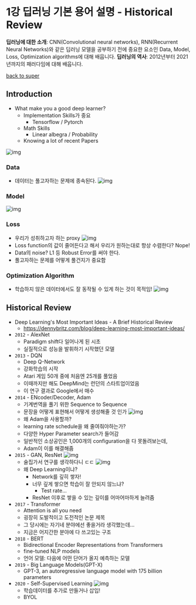 # 1강 딥러닝 기본 용어 설명 - Historical Review
**딥러닝에 대한 소개**: CNN(Convolutional neural networks), RNN(Recurrent Neural Networks)와 같은 딥러닝 모델을 공부하기 전에 중요한 요소인 Data, Model, Loss, Optimization algorithms에 대해 배웁니다.
**딥러닝의 역사**: 2012년부터 2021년까지의 패러다임에 대해 배웁니다.

[back to super](https://github.com/jinmang2/BoostCamp_AI_Tech_2/tree/main/u-stage/dl_basic)

## Introduction
- What make you a good deep learner?
    - Implementation Skills가 중요
        - Tensorflow / Pytorch
    - Math Skills
        - Linear albegra / Probability
    - Knowing a lot of recent Papers

![img](../../../assets/img/u-stage/dl_basic_01_1.PNG)

### Data
- 데이터는 풀고자하는 문제에 종속된다.
![img](../../../assets/img/u-stage/dl_basic_01_2.PNG)

### Model
![img](../../../assets/img/u-stage/dl_basic_01_3.PNG)

### Loss
- 우리가 성취하고자 하는 proxy
![img](../../../assets/img/u-stage/dl_basic_01_4.PNG)
- Loss function의 값이 줄어든다고 해서 우리가 원하는대로 항상 수렴한다? Nope!
- Data의 noise? L1 등 Robust Error를 써야 한다.
- 풀고자하는 문제를 어떻게 풀건지가 중요함

### Optimization Algorithm
- 학습하지 않은 데이터에서도 잘 동작될 수 있게 하는 것이 목적임!
![img](../../../assets/img/u-stage/dl_basic_01_5.PNG)

## Historical Review
- Deep Learning's Most Important Ideas - A Brief Historical Review
    - https://dennybritz.com/blog/deep-learning-most-important-ideas/
- `2012` - AlexNet
    - Paradigm shift다 일어나게 된 시초
    - 실질적으로 성능을 발휘하기 시작했던 모델
- `2013` - DQN
    - Deep Q-Network
    - 강화학습의 시작
    - Atari 게임 50개 중에 처음엔 25개를 풀었음
    - 이때까지만 해도 DeepMind는 런던의 스타트업이었음
    - 이 연구 결과로 Google에서 매수
- `2014` - ENcoder/Decoder, Adam
    - 기계번역을 풀기 위한 Sequence to Sequence
    - 문장을 어떻게 표현해서 어떻게 생성해줄 것 인가
    ![img](../../../assets/img/u-stage/dl_basic_01_6.PNG)
    - 왜 Adam을 사용할까?
    - learning rate schedule을 왜 줄여줘야하는가?
    - 다양한 Hyper Parameter search가 들어감
    - 일반적인 소상공인은 1,000개의 configuration을 다 못돌려보는데,
    - Adam이 이를 해결해줌
- `2015` - GAN, ResNet
    ![img](../../../assets/img/u-stage/dl_basic_01_7.PNG)
    - 술집가서 연구를 생각하다니 ㄷㄷ
    ![img](../../../assets/img/u-stage/dl_basic_01_8.PNG)
    - 왜 Deep Learning이냐?
        - Network를 깊히 쌓자!
        - 너무 깊게 쌓으면 학습이 잘 안되지 않느냐?
            - Test rate...
        - ResNet 이후로 쌓을 수 있는 깊이를 어마어마하게 늘려줌
- `2017` - Transformer
    - Attention is all you need
    - 굉장히 도발적이고 도전적인 논문 제목
    - 그 당시에는 자기네 분야에선 좋을거라 생각했는데...
    - 지금은 어지간한 분야에 다 쓰고있는 구조
- `2018` - BERT
    - Bidirectional Encoder Representations from Transformers
    - fine-tuned NLP models
    - 언어 모델: 다음에 어떤 단어가 올지 예측하는 모델
- `2019` - Big Language Models(GPT-X)
    - GPT-3, an autoregressive language model with 175 billion parameters
- `2020` - Self-Supervised Learning
    ![img](../../../assets/img/u-stage/dl_basic_01_9.PNG)
    - 학습데이터를 추가로 만들거나 삽입!
    - BYOL
